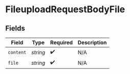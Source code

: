 # FileuploadRequestBodyFile


## Fields

| Field              | Type               | Required           | Description        |
| ------------------ | ------------------ | ------------------ | ------------------ |
| `content`          | *string*           | :heavy_check_mark: | N/A                |
| `file`             | *string*           | :heavy_check_mark: | N/A                |